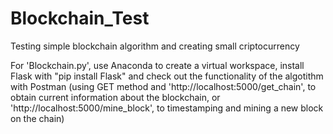 # Blockchain_Test
Testing simple blockchain algorithm and creating small criptocurrency 

For 'Blockchain.py', use Anaconda to create a virtual workspace, install Flask with "pip install Flask" and check out the functionality of the algotithm with Postman (using GET method and 'http://localhost:5000/get_chain', to obtain current information about the blockchain, or 'http://localhost:5000/mine_block', to timestamping and mining a new block on the chain) 
